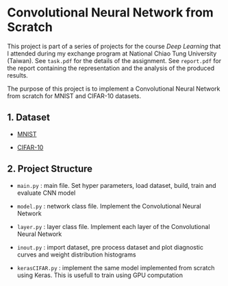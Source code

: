 # Convolutional Neural Network from Scratch

This project is part of a series of projects for the course _Deep Learning_ that I attended during my exchange program at National Chiao Tung University (Taiwan). See `task.pdf` for the details of the assignment. See `report.pdf` for the report containing the representation and the analysis of the produced results.

The purpose of this project is to implement a Convolutional Neural Network from scratch for MNIST and CIFAR-10 datasets.

## 1. Dataset

- [MNIST](https://drive.google.com/open?id=1uvnD__FBdhp0m5r_dIsrr5y0XY1kn4WN)

- [CIFAR-10](https://drive.google.com/open?id=1B1YA2a-2AY4VRXFrBxJbD5h6YgJZLNez)

## 2. Project Structure

- `main.py` : main file. Set hyper parameters, load dataset, build, train and evaluate CNN model

- `model.py` : network class file. Implement the Convolutional Neural Network

- `layer.py` : layer class file. Implement each layer of the Convolutional Neural Network

- `inout.py` : import dataset, pre process dataset and plot diagnostic curves and weight distribution histograms

- `kerasCIFAR.py` : implement the same model implemented from scratch using Keras. This is usefull to train using GPU computation
